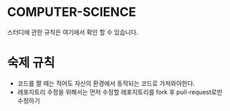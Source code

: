 # COMPUTER-SCIENCE
스터디에 관한 규칙은 여기에서 확인 할 수 있습니다.
# 숙제 규칙
- 코드를 짤 때는 적어도 자신의 환경에서 동작되는 코드로 가져와야한다.
- 레포지토리 수정을 위해서는 먼저 수정할 레포지토리를 fork 후 pull-request로만 수정하기

